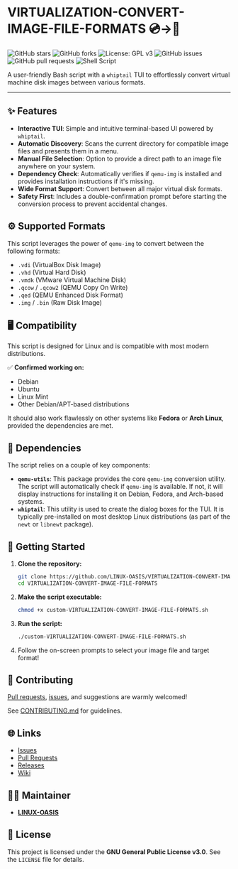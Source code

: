 # VIRTUALIZATION-CONVERT-IMAGE-FILE-FORMATS 💿→📀

![GitHub stars](https://img.shields.io/github/stars/LINUX-OASIS/VIRTUALIZATION-CONVERT-IMAGE-FILE-FORMATS?style=social)
![GitHub forks](https://img.shields.io/github/forks/LINUX-OASIS/VIRTUALIZATION-CONVERT-IMAGE-FILE-FORMATS?style=social)
![License: GPL v3](https://img.shields.io/badge/License-GPLv3-blue.svg)
![GitHub issues](https://img.shields.io/github/issues/LINUX-OASIS/VIRTUALIZATION-CONVERT-IMAGE-FILE-FORMATS)
![GitHub pull requests](https://img.shields.io/github/issues-pr/LINUX-OASIS/VIRTUALIZATION-CONVERT-IMAGE-FILE-FORMATS)
![Shell Script](https://img.shields.io/badge/shell_script-%23121011.svg?style=for-the-badge&logo=gnu-bash&logoColor=white)

A user-friendly Bash script with a `whiptail` TUI to effortlessly convert virtual machine disk images between various formats.

---

## ✨ Features

*   **Interactive TUI**: Simple and intuitive terminal-based UI powered by `whiptail`.
*   **Automatic Discovery**: Scans the current directory for compatible image files and presents them in a menu.
*   **Manual File Selection**: Option to provide a direct path to an image file anywhere on your system.
*   **Dependency Check**: Automatically verifies if `qemu-img` is installed and provides installation instructions if it's missing.
*   **Wide Format Support**: Convert between all major virtual disk formats.
*   **Safety First**: Includes a double-confirmation prompt before starting the conversion process to prevent accidental changes.

## ⚙️ Supported Formats

This script leverages the power of `qemu-img` to convert between the following formats:

*   `.vdi` (VirtualBox Disk Image)
*   `.vhd` (Virtual Hard Disk)
*   `.vmdk` (VMware Virtual Machine Disk)
*   `.qcow` / `.qcow2` (QEMU Copy On Write)
*   `.qed` (QEMU Enhanced Disk Format)
*   `.img` / `.bin` (Raw Disk Image)

## 🖥️ Compatibility

This script is designed for Linux and is compatible with most modern distributions.

✅ **Confirmed working on:**
*   Debian
*   Ubuntu
*   Linux Mint
*   Other Debian/APT-based distributions

It should also work flawlessly on other systems like **Fedora** or **Arch Linux**, provided the dependencies are met.

## 🧩 Dependencies

The script relies on a couple of key components:

*   **`qemu-utils`**: This package provides the core `qemu-img` conversion utility. The script will automatically check if `qemu-img` is available. If not, it will display instructions for installing it on Debian, Fedora, and Arch-based systems.
*   **`whiptail`**: This utility is used to create the dialog boxes for the TUI. It is typically pre-installed on most desktop Linux distributions (as part of the `newt` or `libnewt` package).

## 🚀 Getting Started

1.  **Clone the repository:**
    ```bash
    git clone https://github.com/LINUX-OASIS/VIRTUALIZATION-CONVERT-IMAGE-FILE-FORMATS.git
    cd VIRTUALIZATION-CONVERT-IMAGE-FILE-FORMATS
    ```

2.  **Make the script executable:**
    ```bash
    chmod +x custom-VIRTUALIZATION-CONVERT-IMAGE-FILE-FORMATS.sh
    ```

3.  **Run the script:**
    ```bash
    ./custom-VIRTUALIZATION-CONVERT-IMAGE-FILE-FORMATS.sh
    ```

4.  Follow the on-screen prompts to select your image file and target format!

## 💬 Contributing

[Pull requests](https://github.com/LINUX-OASIS/VIRTUALIZATION-CONVERT-IMAGE-FILE-FORMATS/pulls), [issues](https://github.com/LINUX-OASIS/VIRTUALIZATION-CONVERT-IMAGE-FILE-FORMATS/issues), and suggestions are warmly welcomed!

See [CONTRIBUTING.md](CONTRIBUTING.md) for guidelines.

## 🌐 Links

*   [Issues](https://github.com/LINUX-OASIS/VIRTUALIZATION-CONVERT-IMAGE-FILE-FORMATS/issues)
*   [Pull Requests](https://github.com/LINUX-OASIS/VIRTUALIZATION-CONVERT-IMAGE-FILE-FORMATS/pulls)
*   [Releases](https://github.com/LINUX-OASIS/VIRTUALIZATION-CONVERT-IMAGE-FILE-FORMATS/releases)
*   [Wiki](https://github.com/LINUX-OASIS/VIRTUALIZATION-CONVERT-IMAGE-FILE-FORMATS/wiki)

## 🧙‍♂️ Maintainer

*   **[LINUX-OASIS](https://github.com/LINUX-OASIS)**

## 📜 License

This project is licensed under the **GNU General Public License v3.0**. See the `LICENSE` file for details.
